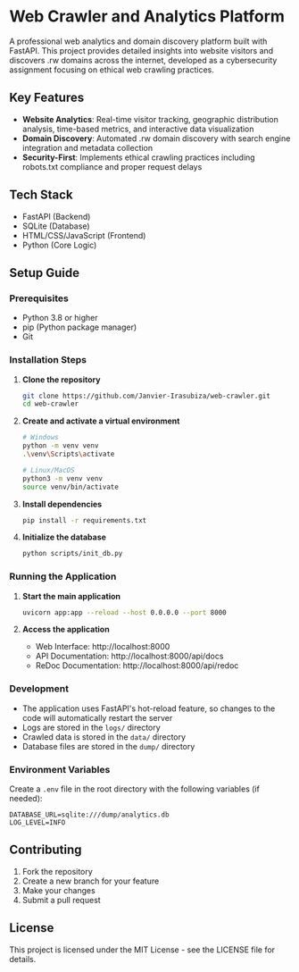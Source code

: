 # Web Crawler and Analytics Platform

A professional web analytics and domain discovery platform built with FastAPI. This project provides detailed insights into website visitors and discovers .rw domains across the internet, developed as a cybersecurity assignment focusing on ethical web crawling practices.

## Key Features

- **Website Analytics**: Real-time visitor tracking, geographic distribution analysis, time-based metrics, and interactive data visualization
- **Domain Discovery**: Automated .rw domain discovery with search engine integration and metadata collection
- **Security-First**: Implements ethical crawling practices including robots.txt compliance and proper request delays

## Tech Stack

- FastAPI (Backend)
- SQLite (Database)
- HTML/CSS/JavaScript (Frontend)
- Python (Core Logic)

## Setup Guide

### Prerequisites

- Python 3.8 or higher
- pip (Python package manager)
- Git

### Installation Steps

1. **Clone the repository**
   ```bash
   git clone https://github.com/Janvier-Irasubiza/web-crawler.git
   cd web-crawler
   ```

2. **Create and activate a virtual environment**
   ```bash
   # Windows
   python -m venv venv
   .\venv\Scripts\activate

   # Linux/MacOS
   python3 -m venv venv
   source venv/bin/activate
   ```

3. **Install dependencies**
   ```bash
   pip install -r requirements.txt
   ```

4. **Initialize the database**
   ```bash
   python scripts/init_db.py
   ```

### Running the Application

1. **Start the main application**
   ```bash
   uvicorn app:app --reload --host 0.0.0.0 --port 8000
   ```

2. **Access the application**
   - Web Interface: http://localhost:8000
   - API Documentation: http://localhost:8000/api/docs
   - ReDoc Documentation: http://localhost:8000/api/redoc

### Development

- The application uses FastAPI's hot-reload feature, so changes to the code will automatically restart the server
- Logs are stored in the `logs/` directory
- Crawled data is stored in the `data/` directory
- Database files are stored in the `dump/` directory

### Environment Variables

Create a `.env` file in the root directory with the following variables (if needed):
```
DATABASE_URL=sqlite:///dump/analytics.db
LOG_LEVEL=INFO
```

## Contributing

1. Fork the repository
2. Create a new branch for your feature
3. Make your changes
4. Submit a pull request

## License

This project is licensed under the MIT License - see the LICENSE file for details.
